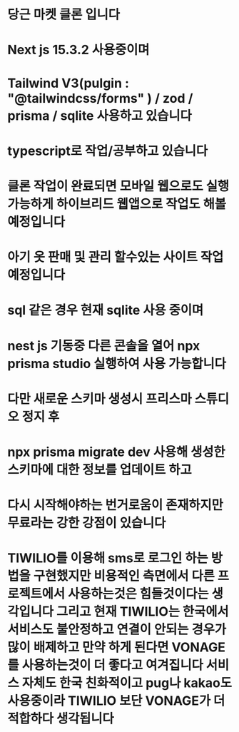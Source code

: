 # 당근 마켓 클론 입니다

#

# Next js 15.3.2 사용중이며

# Tailwind V3(pulgin : "@tailwindcss/forms" ) / zod / prisma / sqlite 사용하고 있습니다

# typescript로 작업/공부하고 있습니다

# 클론 작업이 완료되면 모바일 웹으로도 실행 가능하게 하이브리드 웹앱으로 작업도 해볼 예정입니다

# 아기 옷 판매 및 관리 할수있는 사이트 작업 예정입니다

# sql 같은 경우 현재 sqlite 사용 중이며

# nest js 기동중 다른 콘솔을 열어 npx prisma studio 실행하여 사용 가능합니다

# 다만 새로운 스키마 생성시 프리스마 스튜디오 정지 후

# npx prisma migrate dev 사용해 생성한 스키마에 대한 정보를 업데이트 하고

# 다시 시작해야하는 번거로움이 존재하지만 무료라는 강한 강점이 있습니다

# TIWILIO를 이용해 sms로 로그인 하는 방법을 구현했지만 비용적인 측면에서 다른 프로젝트에서 사용하는것은 힘들것이다는 생각입니다 그리고 현재 TIWILIO는 한국에서 서비스도 불안정하고 연결이 안되는 경우가 많이 배제하고 만약 하게 된다면 VONAGE 를 사용하는것이 더 좋다고 여겨집니다 서비스 자체도 한국 친화적이고 pug나 kakao도 사용중이라 TIWILIO 보단 VONAGE가 더 적합하다 생각됩니다
